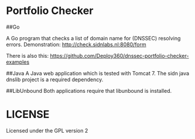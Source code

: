 # Portfolio Checker

##Go

A Go program that checks a list of domain name for (DNSSEC) resolving errors.
Demonstration: http://check.sidnlabs.nl:8080/form

There is also this: https://github.com/Deploy360/dnssec-portfolio-checker-examples

##Java
A Java web application which is tested with Tomcat 7.
The sidn java dnslib project is a required dependency.

##LibUnbound
Both applications require that libunbound is installed.

# LICENSE

Licensed under the GPL version 2
